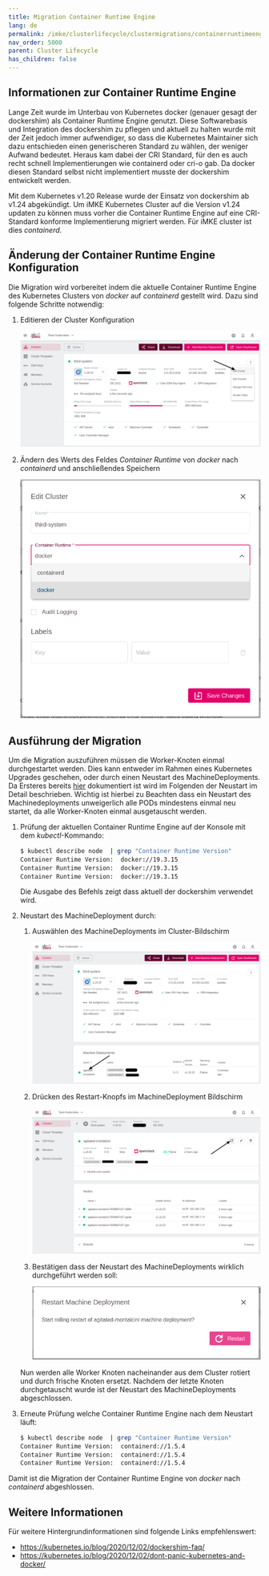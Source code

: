 ```yaml
---
title: Migration Container Runtime Engine
lang: de
permalink: /imke/clusterlifecycle/clustermigrations/containerruntimeengine
nav_order: 5000
parent: Cluster Lifecycle
has_children: false
---
```


## Informationen zur Container Runtime Engine

Lange Zeit wurde im Unterbau von Kubernetes docker (genauer gesagt der dockershim)
als Container Runtime Engine genutzt. Diese Softwarebasis und Integration
des dockershim zu pflegen und aktuell zu halten wurde mit der Zeit jedoch
immer aufwendiger, so dass die Kubernetes Maintainer sich dazu entschieden
einen generischeren Standard zu wählen, der weniger Aufwand bedeutet. Heraus
kam dabei der CRI Standard, für den es auch recht schnell Implementierungen
wie containerd oder cri-o gab. Da docker diesen Standard selbst nicht implementiert
musste der dockershim entwickelt werden.

Mit dem Kubernetes v1.20 Release wurde der Einsatz von dockershim ab v1.24
abgekündigt. Um iMKE Kubernetes Cluster auf die Version v1.24 updaten zu
können muss vorher die Container Runtime Engine auf eine CRI-Standard
konforme Implementierung migriert werden. Für iMKE cluster ist dies
*containerd*.


## Änderung der Container Runtime Engine Konfiguration

Die Migration wird vorbereitet indem die aktuelle Container Runtime Engine
des Kubernetes Clusters von *docker* auf *containerd* gestellt wird. Dazu
sind folgende Schritte notwendig:

1. Editieren der Cluster Konfiguration

   ![edit-cluster-config](edit-cluster.png)

1. Ändern des Werts des Feldes *Container Runtime* von *docker* nach *containerd* und anschließendes Speichern

   ![switch-cre-config](switch-cre.png)


## Ausführung der Migration

Um die Migration auszuführen müssen die Worker-Knoten einmal durchgestartet
werden. Dies kann entweder im Rahmen eines Kubernetes Upgrades geschehen,
oder durch einen Neustart des MachineDeployments. Da Ersteres bereits
[hier](/imke/clusterlifecycle/upgradingacluster/) dokumentiert ist wird
im Folgenden der Neustart im Detail beschrieben. Wichtig ist hierbei zu
Beachten dass ein Neustart des Machinedeployments unweigerlich alle PODs
mindestens einmal neu startet, da alle Worker-Knoten einmal ausgetauscht
werden.

1. Prüfung der aktuellen Container Runtime Engine auf der Konsole mit dem *kubectl*-Kommando:
   ```bash
   $ kubectl describe node  | grep "Container Runtime Version"
   Container Runtime Version:  docker://19.3.15
   Container Runtime Version:  docker://19.3.15
   Container Runtime Version:  docker://19.3.15
   ```
   Die Ausgabe des Befehls zeigt dass aktuell der dockershim verwendet wird.

1. Neustart des MachineDeployment durch:
    1. Auswählen des MachineDeployments im Cluster-Bildschirm

       ![choose-machinedeployment](choose-machinedeployment.png)

    1. Drücken des Restart-Knopfs im MachineDeployment Bildschirm

       ![click-on-restart-button](click-on-restart-button.png)

    1. Bestätigen dass der Neustart des MachineDeployments wirklich durchgeführt werden soll:

       ![confirm-restart](confirm-restart.png)

   Nun werden alle Worker Knoten nacheinander aus dem Cluster rotiert und
   durch frische Knoten ersetzt. Nachdem der letzte Knoten durchgetauscht
   wurde ist der Neustart des MachineDeployments abgeschlossen.

1. Erneute Prüfung welche Container Runtime Engine nach dem Neustart läuft:
   ```bash
   $ kubectl describe node  | grep "Container Runtime Version"
   Container Runtime Version:  containerd://1.5.4
   Container Runtime Version:  containerd://1.5.4
   Container Runtime Version:  containerd://1.5.4
   ```

Damit ist die Migration der Container Runtime Engine von *docker* nach
*containerd* abgeshlossen.

## Weitere Informationen

Für weitere Hintergrundinformationen sind folgende Links empfehlenswert:

* <https://kubernetes.io/blog/2020/12/02/dockershim-faq/>
* <https://kubernetes.io/blog/2020/12/02/dont-panic-kubernetes-and-docker/>
